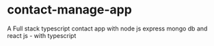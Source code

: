 # contact-manage-app
A Full stack typescript contact app with node js express mongo db and react js - with typescript
